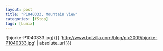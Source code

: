 ```yaml
---
layout: post
title: "P1040333, Mountain View"
categories: [fStop]
tags: [Lumix]
---
```



![bjorke-P1040333.jpg]({{ 'http://www.botzilla.com/blog/pix2009/bjorke-P1040333.jpg' | absolute_url }})


